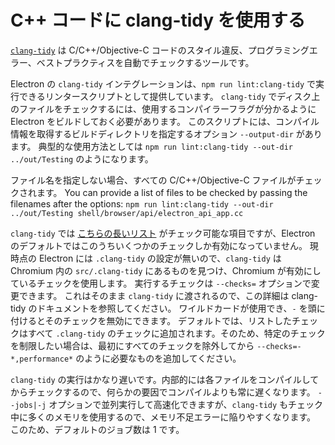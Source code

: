 # C++ コードに clang-tidy を使用する

[`clang-tidy`](https://clang.llvm.org/extra/clang-tidy/) は C/C++/Objective-C コードのスタイル違反、プログラミングエラー、ベストプラクティスを自動でチェックするツールです。

Electron の `clang-tidy` インテグレーションは、`npm run lint:clang-tidy` で実行できるリンタースクリプトとして提供しています。 `clang-tidy` でディスク上のファイルをチェックするには、使用するコンパイラーフラグが分かるように Electron をビルドしておく必要があります。 このスクリプトには、コンパイル情報を取得するビルドディレクトリを指定するオプション `--output-dir` があります。 典型的な使用方法としては `npm run lint:clang-tidy --out-dir ../out/Testing` のようになります。

ファイル名を指定しない場合、すべての C/C++/Objective-C ファイルがチェックされます。 You can provide a list of files to be checked by passing the filenames after the options: `npm run lint:clang-tidy --out-dir ../out/Testing shell/browser/api/electron_api_app.cc`

`clang-tidy` では [こちらの長いリスト](https://clang.llvm.org/extra/clang-tidy/checks/list.html) がチェック可能な項目ですが、Electron のデフォルトではこのうちいくつかのチェックしか有効になっていません。 現時点の Electron には `.clang-tidy` の設定が無いので、`clang-tidy` は Chromium 内の `src/.clang-tidy` にあるものを見つけ、Chromium が有効にしているチェックを使用します。 実行するチェックは `--checks=` オプションで変更できます。 これはそのまま `clang-tidy` に渡されるので、この詳細は clang-tidy のドキュメントを参照してください。 ワイルドカードが使用でき、`-` を頭に付けるとそのチェックを無効にできます。 デフォルトでは、リストしたチェックはすべて `.clang-tidy` のチェックに追加されます。そのため、特定のチェックを制限したい場合は、最初にすべてのチェックを除外してから `--checks=-*,performance*` のように必要なものを追加してください。

`clang-tidy` の実行はかなり遅いです。内部的には各ファイルをコンパイルしてからチェックするので、何らかの要因でコンパイルよりも常に遅くなります。 `--jobs|-j` オプションで並列実行して高速化できますが、`clang-tidy` もチェック中に多くのメモリを使用するので、メモリ不足エラーに陥りやすくなります。 このため、デフォルトのジョブ数は 1 です。
